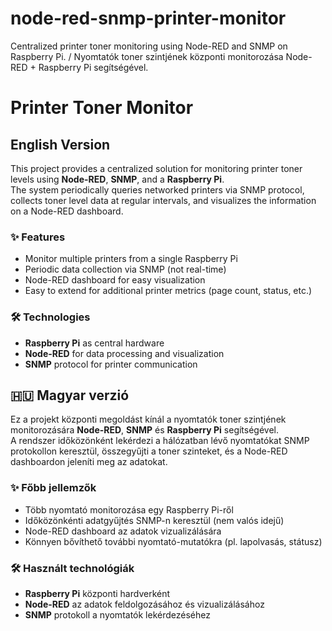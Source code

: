 # node-red-snmp-printer-monitor
Centralized printer toner monitoring using Node-RED and SNMP on Raspberry Pi. / Nyomtatók toner szintjének központi monitorozása Node-RED + Raspberry Pi segítségével.

# Printer Toner Monitor

## English Version

This project provides a centralized solution for monitoring printer toner levels using **Node-RED**, **SNMP**, and a **Raspberry Pi**.  
The system periodically queries networked printers via SNMP protocol, collects toner level data at regular intervals, and visualizes the information on a Node-RED dashboard.

### ✨ Features
- Monitor multiple printers from a single Raspberry Pi
- Periodic data collection via SNMP (not real-time)
- Node-RED dashboard for easy visualization
- Easy to extend for additional printer metrics (page count, status, etc.)

### 🛠️ Technologies
- **Raspberry Pi** as central hardware
- **Node-RED** for data processing and visualization
- **SNMP** protocol for printer communication


## 🇭🇺 Magyar verzió



Ez a projekt központi megoldást kínál a nyomtatók toner szintjének monitorozására **Node-RED**, **SNMP** és **Raspberry Pi** segítségével.  
A rendszer időközönként lekérdezi a hálózatban lévő nyomtatókat SNMP protokollon keresztül, összegyűjti a toner szinteket, és a Node-RED dashboardon jeleníti meg az adatokat.

### ✨ Főbb jellemzők
- Több nyomtató monitorozása egy Raspberry Pi-ről
- Időközönkénti adatgyűjtés SNMP-n keresztül (nem valós idejű)
- Node-RED dashboard az adatok vizualizálására
- Könnyen bővíthető további nyomtató-mutatókra (pl. lapolvasás, státusz)

### 🛠️ Használt technológiák
- **Raspberry Pi** központi hardverként
- **Node-RED** az adatok feldolgozásához és vizualizálásához
- **SNMP** protokoll a nyomtatók lekérdezéséhez
